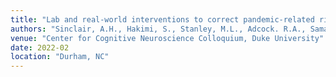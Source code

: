 ```yaml
---
title: "Lab and real-world interventions to correct pandemic-related risk perception."
authors: "Sinclair, A.H., Hakimi, S., Stanley, M.L., Adcock. R.A., Samanez-Larkin, G.R."
venue: "Center for Cognitive Neuroscience Colloquium, Duke University"
date: 2022-02
location: "Durham, NC"
---
```


